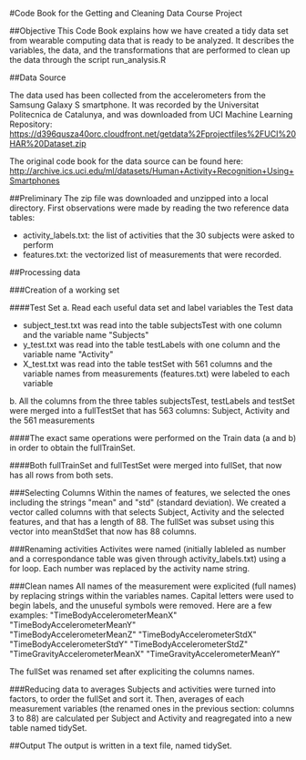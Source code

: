 #Code Book for the Getting and Cleaning Data Course Project

##Objective
This Code Book explains how we have created a tidy data set from wearable computing data that is ready to be analyzed.
It describes the variables, the data, and the transformations that are performed to clean up the data through the script run_analysis.R

##Data Source

The data used has been collected from the accelerometers from the Samsung Galaxy S smartphone.
It was recorded by the Universitat Politecnica de Catalunya, and was downloaded from UCI Machine Learning Repository:
https://d396qusza40orc.cloudfront.net/getdata%2Fprojectfiles%2FUCI%20HAR%20Dataset.zip 

The original code book for the data source can be found here:
http://archive.ics.uci.edu/ml/datasets/Human+Activity+Recognition+Using+Smartphones 

##Preliminary
The zip file was downloaded and unzipped into a local directory.
First observations were made by reading the two reference data tables:
* activity_labels.txt: the list of activities that the 30 subjects were asked to perform
* features.txt: the vectorized list of measurements that were recorded.

##Processing data

###Creation of a working set

####Test Set
a. Read each useful data set and label variables the Test data
* subject_test.txt was read into the table subjectsTest with one column and the variable name "Subjects"
* y_test.txt was read into the table testLabels with one column and the variable name "Activity"
* X_test.txt was read into the table testSet with 561 columns and the variable names from measurements (features.txt) were labeled to each variable

b. All the columns from the three tables subjectsTest, testLabels and testSet were merged into a fullTestSet that has 563 columns: Subject, Activity and the 561 measurements

####The exact same operations were performed on the Train data (a and b) in order to obtain the fullTrainSet.

####Both fullTrainSet and fullTestSet were merged into fullSet, that now has all rows from both sets.

###Selecting Columns
Within the names of features, we selected the ones including the strings "mean" and "std" (standard deviation).
We created a vector called columns with that selects Subject, Activity and the selected features, and that has a length of 88.
The fullSet was subset using this vector into meanStdSet that now has 88 columns.

###Renaming activities
Activites were named (initially lableled as number and a correspondance table was given through activity_labels.txt) using a for loop.
Each number was replaced by the activity name string.

###Clean names
All names of the measurement were explicited (full names) by replacing strings within the variables names.
Capital letters were used to begin labels, and the unuseful symbols were removed. Here are a few examples:
"TimeBodyAccelerometerMeanX"
"TimeBodyAccelerometerMeanY"                          
"TimeBodyAccelerometerMeanZ"
"TimeBodyAccelerometerStdX"                           
"TimeBodyAccelerometerStdY"
"TimeBodyAccelerometerStdZ"                           
"TimeGravityAccelerometerMeanX"
"TimeGravityAccelerometerMeanY"

The fullSet was renamed set after expliciting the columns names.

###Reducing data to averages
Subjects and activities were turned into factors, to order the fullSet and sort it.
Then, averages of each measurement variables (the renamed ones in the previous section: columns 3 to 88) are calculated per Subject and Activity and reagregated into a new table named tidySet.

##Output
The output is written in a text file, named tidySet.